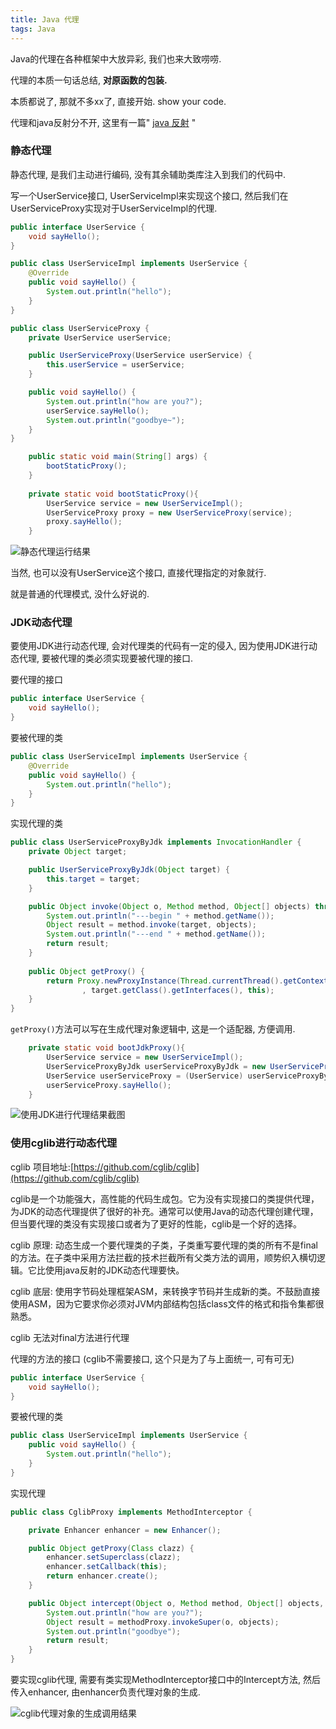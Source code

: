 ```yaml
---
title: Java 代理
tags: Java
---
```

Java的代理在各种框架中大放异彩, 我们也来大致唠唠.

代理的本质一句话总结,  **对原函数的包装.** 

本质都说了,  那就不多xx了,  直接开始.  show your code.

代理和java反射分不开, 这里有一篇" [java 反射](https://yxler.cn/2019/10/27/Java-%E5%8F%8D%E5%B0%84.html) "

### 静态代理
静态代理, 是我们主动进行编码, 没有其余辅助类库注入到我们的代码中.

写一个UserService接口,  UserServiceImpl来实现这个接口, 然后我们在UserServiceProxy实现对于UserServiceImpl的代理.

```java
public interface UserService {
    void sayHello();
}
```

```java
public class UserServiceImpl implements UserService {
    @Override
    public void sayHello() {
        System.out.println("hello");
    }
}
```

```java
public class UserServiceProxy {
    private UserService userService;

    public UserServiceProxy(UserService userService) {
        this.userService = userService;
    }

    public void sayHello() {
        System.out.println("how are you?");
        userService.sayHello();
        System.out.println("goodbye~");
    }
}
```

```java
    public static void main(String[] args) {
        bootStaticProxy();
    }
    
    private static void bootStaticProxy(){
        UserService service = new UserServiceImpl();
        UserServiceProxy proxy = new UserServiceProxy(service);
        proxy.sayHello();
    }
```
![静态代理运行结果](https://i.loli.net/2019/10/27/6TQNa1SC4zjA7nl.png)

当然,  也可以没有UserService这个接口, 直接代理指定的对象就行.

就是普通的代理模式, 没什么好说的.

### JDK动态代理

要使用JDK进行动态代理, 会对代理类的代码有一定的侵入, 因为使用JDK进行动态代理,  要被代理的类必须实现要被代理的接口.

要代理的接口
```java
public interface UserService {
    void sayHello();
}
```
要被代理的类
```java
public class UserServiceImpl implements UserService {
    @Override
    public void sayHello() {
        System.out.println("hello");
    }
}
```

实现代理的类
```java
public class UserServiceProxyByJdk implements InvocationHandler {
    private Object target;

    public UserServiceProxyByJdk(Object target) {
        this.target = target;
    }

    public Object invoke(Object o, Method method, Object[] objects) throws Throwable {
        System.out.println("---begin " + method.getName());
        Object result = method.invoke(target, objects);
        System.out.println("---end " + method.getName());
        return result;
    }
	
    public Object getProxy() {
        return Proxy.newProxyInstance(Thread.currentThread().getContextClassLoader()
                , target.getClass().getInterfaces(), this);
    }
}
```

`getProxy()`方法可以写在生成代理对象逻辑中, 这是一个适配器, 方便调用.

```java
    private static void bootJdkProxy(){
        UserService service = new UserServiceImpl();
        UserServiceProxyByJdk userServiceProxyByJdk = new UserServiceProxyByJdk(service);
        UserService userServiceProxy = (UserService) userServiceProxyByJdk.getProxy();
        userServiceProxy.sayHello();
    }
```
![使用JDK进行代理结果截图](https://i.loli.net/2019/10/27/EjmbIgGTaDHCVLy.png)

### 使用cglib进行动态代理

cglib 项目地址:[https://github.com/cglib/cglib](https://github.com/cglib/cglib)

cglib是一个功能强大，高性能的代码生成包。它为没有实现接口的类提供代理，为JDK的动态代理提供了很好的补充。通常可以使用Java的动态代理创建代理，但当要代理的类没有实现接口或者为了更好的性能，cglib是一个好的选择。

cglib 原理: 动态生成一个要代理类的子类，子类重写要代理的类的所有不是final的方法。在子类中采用方法拦截的技术拦截所有父类方法的调用，顺势织入横切逻辑。它比使用java反射的JDK动态代理要快。

cglib 底层: 使用字节码处理框架ASM，来转换字节码并生成新的类。不鼓励直接使用ASM，因为它要求你必须对JVM内部结构包括class文件的格式和指令集都很熟悉。

cglib 无法对final方法进行代理

代理的方法的接口 (cglib不需要接口, 这个只是为了与上面统一, 可有可无)
```java
public interface UserService {
    void sayHello();
}
```

要被代理的类
```java
public class UserServiceImpl implements UserService {
    public void sayHello() {
        System.out.println("hello");
    }
}
```

实现代理
```java
public class CglibProxy implements MethodInterceptor {

    private Enhancer enhancer = new Enhancer();

    public Object getProxy(Class clazz) {
        enhancer.setSuperclass(clazz);
        enhancer.setCallback(this);
        return enhancer.create();
    }

    public Object intercept(Object o, Method method, Object[] objects, MethodProxy methodProxy) throws Throwable {
        System.out.println("how are you?");
        Object result = methodProxy.invokeSuper(o, objects);
        System.out.println("goodbye");
        return result;
    }
}
```
要实现cglib代理, 需要有类实现MethodInterceptor接口中的Intercept方法,  然后传入enhancer, 由enhancer负责代理对象的生成.

![cglib代理对象的生成调用结果](https://i.loli.net/2019/10/27/QWS7FuOMKifylcL.png)







